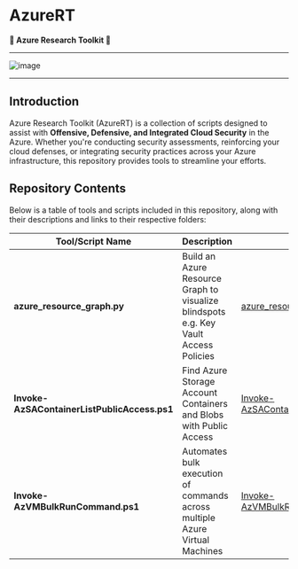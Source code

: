 # AzureRT  
**🔎 Azure Research Toolkit 🔬**  

---

![image](https://github.com/user-attachments/assets/8e68f06d-d2b4-4711-a326-9875818823d0)

---

## Introduction  
Azure Research Toolkit (AzureRT) is a collection of scripts designed to assist with **Offensive, Defensive, and Integrated Cloud Security** in the Azure. Whether you're conducting security assessments, reinforcing your cloud defenses, or integrating security practices across your Azure infrastructure, this repository provides tools to streamline your efforts.  

## Repository Contents  
Below is a table of tools and scripts included in this repository, along with their descriptions and links to their respective folders:  

|Tool/Script Name|Description|Link|
|---|---|---|
|**azure_resource_graph.py**|Build an Azure Resource Graph to visualize blindspots e.g. Key Vault Access Policies|[azure_resource_graph](./azure_resource_graph)|
|**Invoke-AzSAContainerListPublicAccess.ps1**|Find Azure Storage Account Containers and Blobs with Public Access|[Invoke-AzSAContainerListPublicAccess](./Invoke-AzSAContainerListPublicAccess)|
|**Invoke-AzVMBulkRunCommand.ps1**|Automates bulk execution of commands across multiple Azure Virtual Machines|[Invoke-AzVMBulkRunCommand](./Invoke-AzVMBulkRunCommand)|
